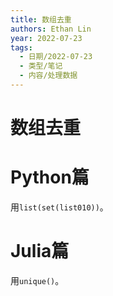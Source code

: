 ```yaml
---
title: 数组去重
authors: Ethan Lin
year: 2022-07-23 
tags:
  - 日期/2022-07-23 
  - 类型/笔记 
  - 内容/处理数据 
---
```



# 数组去重





# Python篇

用`list(set(list010))`。

# Julia篇



用`unique()`。

